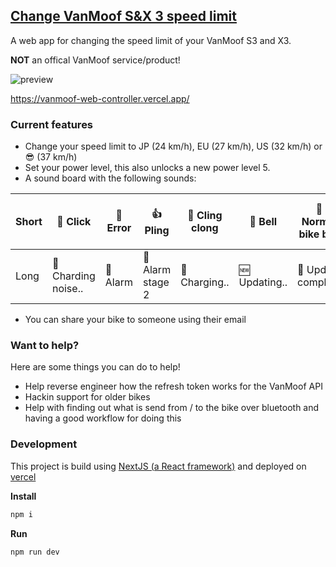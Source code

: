 ## [Change VanMoof S&X 3 speed limit](https://vanmoof-web-controller.vercel.app/)

A web app for changing the speed limit of your VanMoof S3 and X3.

**NOT** an offical VanMoof service/product!

![preview](public/screenshot_light.png?raw=true "preview")

https://vanmoof-web-controller.vercel.app/

### Current features
- Change your speed limit to JP (24 km/h), EU (27 km/h), US (32 km/h) or 😎 (37 km/h)
- Set your power level, this also unlocks a new power level 5.
- A sound board with the following sounds:

Short | 🔘 Click | 🧨 Error | 👍 Pling | 🤔 Cling clong | 🔔 Bell | 🔔 Normal bike bell | 🎉 Bell Tada | 😚 Whistle | 🚢 BOAT | ⚡️ Wuup | 🫤 Success but error | 
--- | --- | --- | --- |--- |--- |--- |--- |--- |--- |--- |---
Long | 🔋 Charding noise.. | 🚨 Alarm | 🚨 Alarm stage 2 | 🔋 Charging.. | 🆕 Updating.. | 🎉 Update complete | 💥 Make wired noises
- You can share your bike to someone using their email


### Want to help?

Here are some things you can do to help!

- Help reverse engineer how the refresh token works for the VanMoof API
- Hackin support for older bikes
- Help with finding out what is send from / to the bike over bluetooth and having a good workflow for doing this

### Development

This project is build using [NextJS (a React framework)](https://nextjs.org) and deployed on [vercel](https://vercel.com)

**Install**

```sh
npm i
```

**Run**

```sh
npm run dev
```
